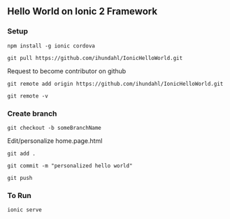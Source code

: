 ## Hello World on Ionic 2 Framework

### Setup

`npm install -g ionic cordova`

`git pull https://github.com/ihundahl/IonicHelloWorld.git`

Request to become contributor on github

`git remote add origin https://github.com/ihundahl/IonicHelloWorld.git`

`git remote -v`

### Create branch

`git checkout -b someBranchName` 

Edit/personalize home.page.html

`git add .`

`git commit -m "personalized hello world"`

`git push`

### To Run

`ionic serve`
